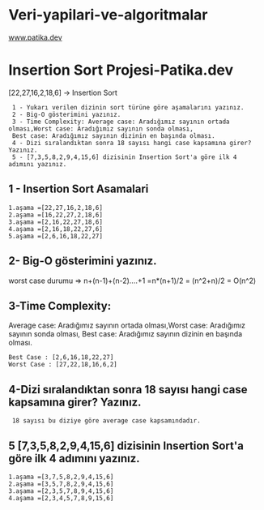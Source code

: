# Veri-yapilari-ve-algoritmalar
 www.patika.dev
# Insertion Sort Projesi-Patika.dev
[22,27,16,2,18,6] -> Insertion Sort
```
 1 - Yukarı verilen dizinin sort türüne göre aşamalarını yazınız.
 2 - Big-O gösterimini yazınız.
 3 - Time Complexity: Average case: Aradığımız sayının ortada olması,Worst case: Aradığımız sayının sonda olması, 
 Best case: Aradığımız sayının dizinin en başında olması.
 4 - Dizi sıralandıktan sonra 18 sayısı hangi case kapsamına girer? Yazınız.
 5 - [7,3,5,8,2,9,4,15,6] dizisinin Insertion Sort'a göre ilk 4 adımını yazınız.
```
## 1 - Insertion Sort Asamalari
```
1.aşama =[22,27,16,2,18,6]
2.aşama =[16,22,27,2,18,6]
3.aşama =[2,16,22,27,18,6]
4.aşama =[2,16,18,22,27,6]
5.aşama =[2,6,16,18,22,27]
```
## 2- Big-O gösterimini yazınız. 
worst case durumu => n+(n-1)+(n-2)....+1 =n*(n+1)/2 = (n^2+n)/2 = O(n^2)

## 3-Time Complexity: 
Average case: Aradığımız sayının ortada olması,Worst case: Aradığımız sayının sonda olması, Best case: Aradığımız sayının dizinin en başında olması.
 ```
 Best Case : [2,6,16,18,22,27]
 Worst Case : [27,22,18,16,6,2]
 ```
## 4-Dizi sıralandıktan sonra 18 sayısı hangi case kapsamına girer? Yazınız.
```
 18 sayısı bu diziye göre average case kapsamındadır.
```

## 5 [7,3,5,8,2,9,4,15,6] dizisinin Insertion Sort'a göre ilk 4 adımını yazınız.
```
1.aşama =[3,7,5,8,2,9,4,15,6]
2.aşama =[3,5,7,8,2,9,4,15,6]
3.aşama =[2,3,5,7,8,9,4,15,6]
4.aşama =[2,3,4,5,7,8,9,15,6]
```
